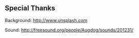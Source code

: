 ## Special Thanks
Background: http://www.unsplash.com

Sound: http://freesound.org/people/Augdog/sounds/201231/
